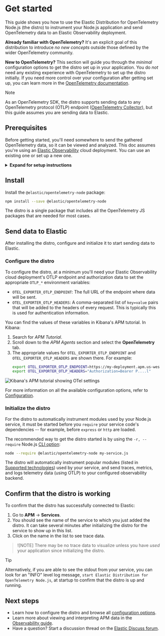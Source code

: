 <!--
Goal of this doc:
The user is able to successfully see data from their Node application make it to the Elastic UI via the Elastic Distribution for OpenTelemetry Node.js

Assumptions we're comfortable making about the reader:
* They are familiar with Elastic
* They are sending data to Elastic
* They have Node and NPM installed
-->

# Get started

This guide shows you how to use the Elastic Distribution for OpenTelemetry Node.js (the distro)
to instrument your Node.js application and send OpenTelemetry data to an Elastic Observability deployment.

**Already familiar with OpenTelemetry?** It's an explicit goal of this distribution to introduce _no new concepts_ outside those defined by the wider OpenTelemetry community.

**New to OpenTelemetry?** This section will guide you through the _minimal_ configuration options to get the distro set up in your application. You do _not_ need any existing experience with OpenTelemetry to set up the distro initially. If you need more control over your configuration after getting set up, you can learn more in the [OpenTelemetry documentation](https://opentelemetry.io/docs/languages/js).

> [!NOTE]
> As an OpenTelemetry SDK, the distro supports sending data to any OpenTelemetry protocol (OTLP) endpoint ([OpenTelemetry Collector](https://opentelemetry.io/docs/collector/)), but this guide assumes you are sending data to Elastic.

<!-- ✅ What the user needs to know and/or do before they install the distro -->
## Prerequisites

Before getting started, you'll need somewhere to send the gathered OpenTelemetry data, so it can be viewed and analyzed. This doc assumes you're using an [Elastic Observability](https://www.elastic.co/observability) cloud deployment. You can use an existing one or set up a new one.

<details>
<summary><strong>Expand for setup instructions</strong></summary>

To create your first Elastic Observability deployment:

1. Sign up for a [free Elastic Cloud trial](https://cloud.elastic.co/registration) or sign into an existing account.
1. Go to <https://cloud.elastic.co/home>.
1. Click **Create deployment**.
1. When the deployment is ready, click **Open** to visit your Kibana home page (for example, `https://{DEPLOYMENT_NAME}.kb.{REGION}.cloud.es.io/app/home#/getting_started`).

</details>

<!-- ✅ How to install the distro -->
## Install

<!-- ✅ Step-by-step instructions -->
Install the `@elastic/opentelemetry-node` package:

```sh
npm install --save @elastic/opentelemetry-node
```

The distro is a single package that includes all the OpenTelemetry JS packages
that are needed for most cases.

<!-- TODO: refer to advanced section of "start the SDK" when we have that doc. -->

<!-- ✅ Start-to-finish operation -->
## Send data to Elastic

After installing the distro, configure and initialize it to start
sending data to Elastic.

<!-- ✅ Provide _minimal_ configuration/setup -->
### Configure the distro

<!-- ✅ Step-by-step instructions -->
To configure the distro, at a minimum you'll need your Elastic Observability cloud deployment's OTLP endpoint and
authorization data to set the appropriate `OTLP_*` environment variables:

* `OTEL_EXPORTER_OTLP_ENDPOINT`: The full URL of the endpoint where data will be sent.
* `OTEL_EXPORTER_OTLP_HEADERS`: A comma-separated list of `key=value` pairs that will be added to the headers of every request. This is typically this is used for authentication information.

You can find the values of these variables in Kibana's APM tutorial.
In Kibana:

1. Search for _APM Tutorial_.
1. Scroll down to the _APM Agents_ section and select the **OpenTelemetry** tab.
1. The appropriate values for `OTEL_EXPORTER_OTLP_ENDPOINT` and `OTEL_EXPORTER_OTLP_HEADERS` are shown there. For example:
    ```sh
    export OTEL_EXPORTER_OTLP_ENDPOINT=https://my-deployment.apm.us-west1.gcp.cloud.es.io
    export OTEL_EXPORTER_OTLP_HEADERS="Authorization=Bearer P....l"
    ```

![Kibana's APM tutorial showing OTel settings](./img/otlp-endpoint-settings.png)

For more information on all the available configuration options, refer to [Configuration](./configure.md).

<!-- ✅ Start sending data to Elastic -->
### Initialize the distro

For the distro to automatically instrument modules used by your Node.js service,
it must be started before you `require` your service code's dependencies --
for example, before `express` or `http` are loaded.

<!-- ✅ Step-by-step instructions -->
The recommended way to get the
distro started is by using the `-r, --require` Node.js
[CLI option](https://nodejs.org/api/cli.html#-r---require-module):

```sh
node --require @elastic/opentelemetry-node my-service.js
```

The distro will automatically instrument popular modules (listed in [Supported technologies](./supported-technologies.md))
used by your service, and send traces, metrics, and logs telemetry data (using
OTLP) to your configured observability backend.

<!-- TODO: link to a reference section on other ways to start the distro once we have those docs. -->

<!-- ✅ What success looks like -->
## Confirm that the distro is working

To confirm that the distro has successfully connected to Elastic:

1. Go to **APM** → **Services**.
1. You should see the name of the service to which you just added the distro. It can take several minutes after initializing the distro for the service to show up in this list.
1. Click on the name in the list to see trace data.

> ![NOTE]
> There may be no trace data to visualize unless you have _used_ your application since initializing the distro.

> [!TIP]
> Alternatively, if you are able to see the stdout from your service, you can look for an "INFO" level log message, `start Elastic Distribution for OpenTelemetry Node.js`, at startup to confirm that the distro is up and running.

<!-- ✅ What they should do next -->
## Next steps

* Learn how to configure the distro and browse all [configuration options](./configure.md).
* Learn more about viewing and interpreting APM data in the [Observability guide](https://elastic.co/guide/en/observability/current/apm.html).
* Have a question? Start a discussion thread on the [Elastic Discuss forum](https://discuss.elastic.co/tags/c/observability/apm/58/nodejs).
<!-- TODO: Link to a more specific OpenTelemetry <-> Elastic Observability doc if/when it exists -->
<!-- TODO: Link to advanced usage when we have that doc -->
